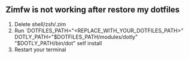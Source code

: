 ## Zimfw is not working after restore my dotfiles
1. Delete shell/zsh/.zim 
2. Run `DOTFILES_PATH="<REPLACE_WITH_YOUR_DOTFILES_PATH>" DOTLY_PATH="$DOTFILES_PATH/modules/dotly" "$DOTLY_PATH/bin/dot" self install
3. Restart your terminal